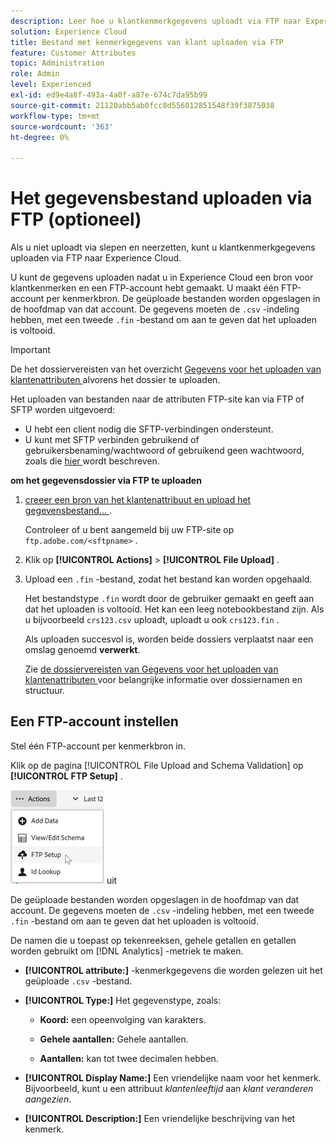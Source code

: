 ```yaml
---
description: Leer hoe u klantkenmerkgegevens uploadt via FTP naar Experience Cloud.
solution: Experience Cloud
title: Bestand met kenmerkgegevens van klant uploaden via FTP
feature: Customer Attributes
topic: Administration
role: Admin
level: Experienced
exl-id: ed9e4a8f-493a-4a0f-a87e-674c7da95b99
source-git-commit: 21120abb5ab0fcc8d556012851548f39f3875038
workflow-type: tm+mt
source-wordcount: '363'
ht-degree: 0%

---
```


# Het gegevensbestand uploaden via FTP (optioneel)

Als u niet uploadt via slepen en neerzetten, kunt u klantkenmerkgegevens uploaden via FTP naar Experience Cloud.

U kunt de gegevens uploaden nadat u in Experience Cloud een bron voor klantkenmerken en een FTP-account hebt gemaakt. U maakt één FTP-account per kenmerkbron. De geüploade bestanden worden opgeslagen in de hoofdmap van dat account. De gegevens moeten de `.csv` -indeling hebben, met een tweede `.fin` -bestand om aan te geven dat het uploaden is voltooid.

>[!IMPORTANT]
>
>De het dossiervereisten van het overzicht [ Gegevens voor het uploaden van klantenattributen ](crs-data-file.md) alvorens het dossier te uploaden.

Het uploaden van bestanden naar de attributen FTP-site kan via FTP of SFTP worden uitgevoerd:

* U hebt een client nodig die SFTP-verbindingen ondersteunt.
* U kunt met SFTP verbinden gebruikend of gebruikersbenaming/wachtwoord of gebruikend geen wachtwoord, zoals die [ hier ](https://experienceleague.adobe.com/docs/analytics/export/ftp-and-sftp/secure-file-transfer-protocol/ftp-sftp-cert-auth.html?lang=nl-NL) wordt beschreven.

**om het gegevensdossier via FTP te uploaden**

1. [ creeer een bron van het klantenattribuut en upload het gegevensbestand... ](t-crs-usecase.md).

   Controleer of u bent aangemeld bij uw FTP-site op `ftp.adobe.com/<sftpname>` .

1. Klik op **[!UICONTROL Actions]** > **[!UICONTROL File Upload]** .

1. Upload een `.fin` -bestand, zodat het bestand kan worden opgehaald.

   Het bestandstype `.fin` wordt door de gebruiker gemaakt en geeft aan dat het uploaden is voltooid. Het kan een leeg notebookbestand zijn. Als u bijvoorbeeld `crs123.csv` uploadt, uploadt u ook `crs123.fin` .

   Als uploaden succesvol is, worden beide dossiers verplaatst naar een omslag genoemd **verwerkt**.

   Zie [ de dossiervereisten van Gegevens voor het uploaden van klantenattributen ](crs-data-file.md) voor belangrijke informatie over dossiernamen en structuur.

## Een FTP-account instellen

Stel één FTP-account per kenmerkbron in.

Klik op de pagina [!UICONTROL File Upload and Schema Validation] op **[!UICONTROL FTP Setup]** .

![ geef een schema ](assets/ftp-account.png) uit

De geüploade bestanden worden opgeslagen in de hoofdmap van dat account. De gegevens moeten de `.csv` -indeling hebben, met een tweede `.fin` -bestand om aan te geven dat het uploaden is voltooid.

De namen die u toepast op tekenreeksen, gehele getallen en getallen worden gebruikt om [!DNL Analytics] -metriek te maken.

* **[!UICONTROL attribute:]** -kenmerkgegevens die worden gelezen uit het geüploade `.csv` -bestand.

* **[!UICONTROL Type:]** Het gegevenstype, zoals:

   * **Koord:** een opeenvolging van karakters.

   * **Gehele aantallen:** Gehele aantallen.

   * **Aantallen:** kan tot twee decimalen hebben.

* **[!UICONTROL Display Name:]** Een vriendelijke naam voor het kenmerk. Bijvoorbeeld, kunt u een attribuut *klantenleeftijd* aan *klant veranderen aangezien*.

* **[!UICONTROL Description:]** Een vriendelijke beschrijving van het kenmerk.